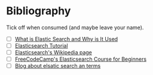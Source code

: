 # Bibliography

Tick off when consumed (and maybe leave your name).

- [ ] [What is Elastic Search and Why is It Used](https://www.geeksforgeeks.org/what-is-elastic-search-and-why-is-it-used/)
- [ ] [Elasticsearch Tutorial](https://www.geeksforgeeks.org/elasticsearch-tutorial/)
- [ ] [Elasticsearch's Wikipedia page](https://en.wikipedia.org/wiki/Elasticsearch)
- [ ] [FreeCodeCamp's Elasticsearch Course for Beginners](https://www.youtube.com/watch?v=a4HBKEda_F8)
- [ ] [Blog about elsatic search an terms](https://logz.io/blog/10-elasticsearch-concepts/)
